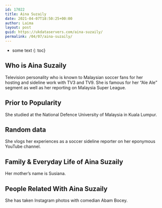 ```yaml
---
id: 17022
title: Aina Suzaily
date: 2021-04-07T18:50:25+00:00
author: Laima
layout: post
guid: https://ukdataservers.com/aina-suzaily/
permalink: /04/07/aina-suzaily/
---
```


* some text
{: toc}


## Who is Aina Suzaily
                  
                  
                  
Television personality who is known to Malaysian soccer fans for her hosting and sideline work with TV3 and TV9. She is famous for her &#8220;Ale Ale&#8221; segment as well as her reporting on Malaysia Super League. 
                  
              
            
              
            
                
                
                
## Prior to Popularity
                  
                  
                  
She studied at the National Defence University of Malaysia in Kuala Lumpur.
                  
              
            
              
            
                
                
                
## Random data
                  
                  
                  
She vlogs her experiences as a soccer sideline reporter on her eponymous YouTube channel. 
                  
              
            
              
            
                
                
                
## Family & Everyday Life of Aina Suzaily
                  
                  
                  
Her mother&#8217;s name is Susiana.
                  
              
            
              
            
                
                
                
## People Related With Aina Suzaily
                  
                  
                  
She has taken Instagram photos with comedian Abam Bocey.
                  
              
            
              
            
                
              
            
              
              
            
            
              
            
          
          
          